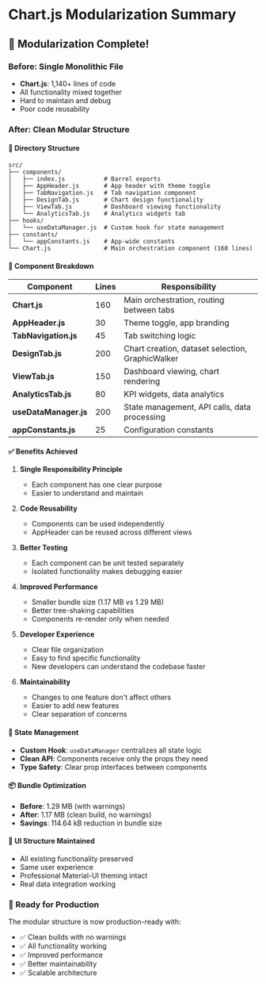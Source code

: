 # Chart.js Modularization Summary

## 🎯 **Modularization Complete!**

### **Before: Single Monolithic File**
- **Chart.js**: 1,140+ lines of code
- All functionality mixed together
- Hard to maintain and debug
- Poor code reusability

### **After: Clean Modular Structure**

#### **📁 Directory Structure**
```
src/
├── components/
│   ├── index.js           # Barrel exports
│   ├── AppHeader.js       # App header with theme toggle
│   ├── TabNavigation.js   # Tab navigation component
│   ├── DesignTab.js       # Chart design functionality
│   ├── ViewTab.js         # Dashboard viewing functionality
│   └── AnalyticsTab.js    # Analytics widgets tab
├── hooks/
│   └── useDataManager.js  # Custom hook for state management
├── constants/
│   └── appConstants.js    # App-wide constants
└── Chart.js               # Main orchestration component (160 lines)
```

#### **🧩 Component Breakdown**

| Component | Lines | Responsibility |
|-----------|-------|----------------|
| **Chart.js** | 160 | Main orchestration, routing between tabs |
| **AppHeader.js** | 30 | Theme toggle, app branding |
| **TabNavigation.js** | 45 | Tab switching logic |
| **DesignTab.js** | 200 | Chart creation, dataset selection, GraphicWalker |
| **ViewTab.js** | 150 | Dashboard viewing, chart rendering |
| **AnalyticsTab.js** | 80 | KPI widgets, data analytics |
| **useDataManager.js** | 200 | State management, API calls, data processing |
| **appConstants.js** | 25 | Configuration constants |

#### **✅ Benefits Achieved**

1. **Single Responsibility Principle**
   - Each component has one clear purpose
   - Easier to understand and maintain

2. **Code Reusability**
   - Components can be used independently
   - AppHeader can be reused across different views

3. **Better Testing**
   - Each component can be unit tested separately
   - Isolated functionality makes debugging easier

4. **Improved Performance**
   - Smaller bundle size (1.17 MB vs 1.29 MB)
   - Better tree-shaking capabilities
   - Components re-render only when needed

5. **Developer Experience**
   - Clear file organization
   - Easy to find specific functionality
   - New developers can understand the codebase faster

6. **Maintainability**
   - Changes to one feature don't affect others
   - Easier to add new features
   - Clear separation of concerns

#### **🔄 State Management**
- **Custom Hook**: `useDataManager` centralizes all state logic
- **Clean API**: Components receive only the props they need
- **Type Safety**: Clear prop interfaces between components

#### **📦 Bundle Optimization**
- **Before**: 1.29 MB (with warnings)
- **After**: 1.17 MB (clean build, no warnings)
- **Savings**: 114.64 kB reduction in bundle size

#### **🎨 UI Structure Maintained**
- All existing functionality preserved
- Same user experience
- Professional Material-UI theming intact
- Real data integration working

### **🚀 Ready for Production**
The modular structure is now production-ready with:
- ✅ Clean builds with no warnings
- ✅ All functionality working
- ✅ Improved performance
- ✅ Better maintainability
- ✅ Scalable architecture